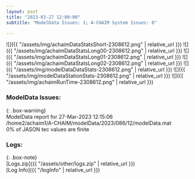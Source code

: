 ```yaml
---
layout: post
title: "2023-03-27 12:00:00"
subtitle: "ModelData Issues: 1; A-CHAIM System Issues: 0"

---
```


![]({{ "/assets/img/achaimDataStatsShort-2308612.png" | relative_url }})
![]({{ "/assets/img/achaimDataStatsLong00-2308612.png" | relative_url }})
![]({{ "/assets/img/achaimDataStatsLong01-2308612.png" | relative_url }})
![]({{ "/assets/img/achaimDataStatsLong02-2308612.png" | relative_url }})
![]({{ "/assets/img/modelDataDataStats-2308612.png" | relative_url }})
![]({{ "/assets/img/modelDataStationStats-2308612.png" | relative_url }})
![]({{ "/assets/img/achaimRunTime-2308612.png" | relative_url }})


### ModelData Issues:  
  
{: .box-warning}  
 ModelData report for 27-Mar-2023 12:15:06   
 /home2/achaim1/A-CHAIM/modelData/2023/086/12/modelData.mat   
 0% of JASON tec values are finite   
  


### Logs:  
  
{: .box-note}  
[Logs.zip]({{ "/assets/other/logs.zip" | relative_url }})  
[Log Info]({{ "/logInfo" | relative_url }})  

